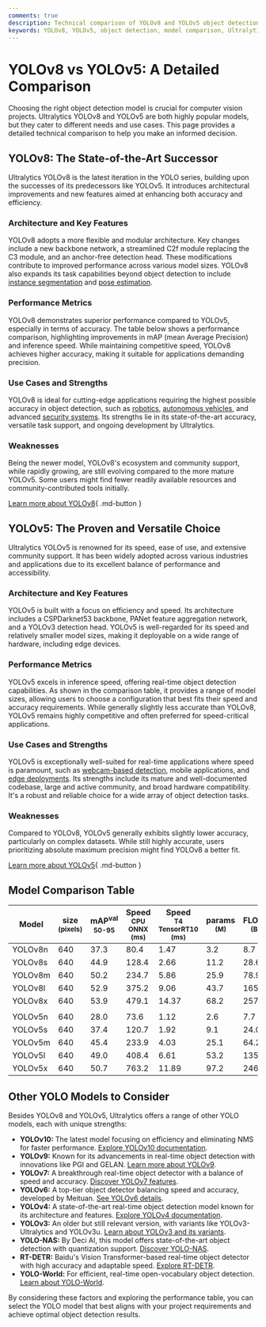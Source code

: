 ```yaml
---
comments: true
description: Technical comparison of YOLOv8 and YOLOv5 object detection models, highlighting architecture, performance, and use cases.
keywords: YOLOv8, YOLOv5, object detection, model comparison, Ultralytics, AI, computer vision, performance metrics, architecture
---
```


# YOLOv8 vs YOLOv5: A Detailed Comparison

<script async src="https://cdn.jsdelivr.net/npm/chart.js@3.9.1/dist/chart.min.js"></script>
<script defer src="../../javascript/benchmark.js"></script>

<canvas id="modelComparisonChart" width="1024" height="400" active-models='["YOLOv8", "YOLOv5"]'></canvas>

Choosing the right object detection model is crucial for computer vision projects. Ultralytics YOLOv8 and YOLOv5 are both highly popular models, but they cater to different needs and use cases. This page provides a detailed technical comparison to help you make an informed decision.

## YOLOv8: The State-of-the-Art Successor

Ultralytics YOLOv8 is the latest iteration in the YOLO series, building upon the successes of its predecessors like YOLOv5. It introduces architectural improvements and new features aimed at enhancing both accuracy and efficiency.

### Architecture and Key Features

YOLOv8 adopts a more flexible and modular architecture. Key changes include a new backbone network, a streamlined C2f module replacing the C3 module, and an anchor-free detection head. These modifications contribute to improved performance across various model sizes. YOLOv8 also expands its task capabilities beyond object detection to include [instance segmentation](https://www.ultralytics.com/glossary/instance-segmentation) and [pose estimation](https://docs.ultralytics.com/tasks/pose/).

### Performance Metrics

YOLOv8 demonstrates superior performance compared to YOLOv5, especially in terms of accuracy. The table below shows a performance comparison, highlighting improvements in mAP (mean Average Precision) and inference speed. While maintaining competitive speed, YOLOv8 achieves higher accuracy, making it suitable for applications demanding precision.

### Use Cases and Strengths

YOLOv8 is ideal for cutting-edge applications requiring the highest possible accuracy in object detection, such as [robotics](https://www.ultralytics.com/glossary/robotics), [autonomous vehicles](https://www.ultralytics.com/solutions/ai-in-self-driving), and advanced [security systems](https://www.ultralytics.com/blog/security-alarm-system-projects-with-ultralytics-yolov8). Its strengths lie in its state-of-the-art accuracy, versatile task support, and ongoing development by Ultralytics.

### Weaknesses

Being the newer model, YOLOv8's ecosystem and community support, while rapidly growing, are still evolving compared to the more mature YOLOv5. Some users might find fewer readily available resources and community-contributed tools initially.

[Learn more about YOLOv8](https://docs.ultralytics.com/models/yolov8/){ .md-button }

## YOLOv5: The Proven and Versatile Choice

Ultralytics YOLOv5 is renowned for its speed, ease of use, and extensive community support. It has been widely adopted across various industries and applications due to its excellent balance of performance and accessibility.

### Architecture and Key Features

YOLOv5 is built with a focus on efficiency and speed. Its architecture includes a CSPDarknet53 backbone, PANet feature aggregation network, and a YOLOv3 detection head. YOLOv5 is well-regarded for its speed and relatively smaller model sizes, making it deployable on a wide range of hardware, including edge devices.

### Performance Metrics

YOLOv5 excels in inference speed, offering real-time object detection capabilities. As shown in the comparison table, it provides a range of model sizes, allowing users to choose a configuration that best fits their speed and accuracy requirements. While generally slightly less accurate than YOLOv8, YOLOv5 remains highly competitive and often preferred for speed-critical applications.

### Use Cases and Strengths

YOLOv5 is exceptionally well-suited for real-time applications where speed is paramount, such as [webcam-based detection](https://www.ultralytics.com/blog/object-detection-with-a-pre-trained-ultralytics-yolov8-model), mobile applications, and [edge deployments](https://www.ultralytics.com/glossary/edge-ai). Its strengths include its mature and well-documented codebase, large and active community, and broad hardware compatibility. It's a robust and reliable choice for a wide array of object detection tasks.

### Weaknesses

Compared to YOLOv8, YOLOv5 generally exhibits slightly lower accuracy, particularly on complex datasets. While still highly accurate, users prioritizing absolute maximum precision might find YOLOv8 a better fit.

[Learn more about YOLOv5](https://github.com/ultralytics/yolov5){ .md-button }

## Model Comparison Table

| Model   | size<br><sup>(pixels) | mAP<sup>val<br>50-95 | Speed<br><sup>CPU ONNX<br>(ms) | Speed<br><sup>T4 TensorRT10<br>(ms) | params<br><sup>(M) | FLOPs<br><sup>(B) |
| ------- | --------------------- | -------------------- | ------------------------------ | ----------------------------------- | ------------------ | ----------------- |
| YOLOv8n | 640                   | 37.3                 | 80.4                           | 1.47                                | 3.2                | 8.7               |
| YOLOv8s | 640                   | 44.9                 | 128.4                          | 2.66                                | 11.2               | 28.6              |
| YOLOv8m | 640                   | 50.2                 | 234.7                          | 5.86                                | 25.9               | 78.9              |
| YOLOv8l | 640                   | 52.9                 | 375.2                          | 9.06                                | 43.7               | 165.2             |
| YOLOv8x | 640                   | 53.9                 | 479.1                          | 14.37                               | 68.2               | 257.8             |
|         |                       |                      |                                |                                     |                    |                   |
| YOLOv5n | 640                   | 28.0                 | 73.6                           | 1.12                                | 2.6                | 7.7               |
| YOLOv5s | 640                   | 37.4                 | 120.7                          | 1.92                                | 9.1                | 24.0              |
| YOLOv5m | 640                   | 45.4                 | 233.9                          | 4.03                                | 25.1               | 64.2              |
| YOLOv5l | 640                   | 49.0                 | 408.4                          | 6.61                                | 53.2               | 135.0             |
| YOLOv5x | 640                   | 50.7                 | 763.2                          | 11.89                               | 97.2               | 246.4             |

## Other YOLO Models to Consider

Besides YOLOv8 and YOLOv5, Ultralytics offers a range of other YOLO models, each with unique strengths:

- **YOLOv10:** The latest model focusing on efficiency and eliminating NMS for faster performance. [Explore YOLOv10 documentation](https://docs.ultralytics.com/models/yolov10/).
- **YOLOv9:** Known for its advancements in real-time object detection with innovations like PGI and GELAN. [Learn more about YOLOv9](https://docs.ultralytics.com/models/yolov9/).
- **YOLOv7:** A breakthrough real-time object detector with a balance of speed and accuracy. [Discover YOLOv7 features](https://docs.ultralytics.com/models/yolov7/).
- **YOLOv6:** A top-tier object detector balancing speed and accuracy, developed by Meituan. [See YOLOv6 details](https://docs.ultralytics.com/models/yolov6/).
- **YOLOv4:** A state-of-the-art real-time object detection model known for its architecture and features. [Explore YOLOv4 documentation](https://docs.ultralytics.com/models/yolov4/).
- **YOLOv3:** An older but still relevant version, with variants like YOLOv3-Ultralytics and YOLOv3u. [Learn about YOLOv3 and its variants](https://docs.ultralytics.com/models/yolov3/).
- **YOLO-NAS:** By Deci AI, this model offers state-of-the-art object detection with quantization support. [Discover YOLO-NAS](https://docs.ultralytics.com/models/yolo-nas/).
- **RT-DETR:** Baidu's Vision Transformer-based real-time object detector with high accuracy and adaptable speed. [Explore RT-DETR](https://docs.ultralytics.com/models/rtdetr/).
- **YOLO-World:** For efficient, real-time open-vocabulary object detection. [Learn about YOLO-World](https://docs.ultralytics.com/models/yolo-world/).

By considering these factors and exploring the performance table, you can select the YOLO model that best aligns with your project requirements and achieve optimal object detection results.
